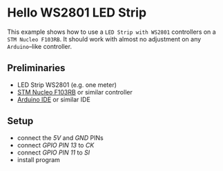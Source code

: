 # Hello WS2801 LED Strip

This example shows how to use a `LED Strip with WS2801` controllers on a `STM Nucleo F103RB`.
It should work with almost no adjustment on any `Arduino`–like controller.

## Preliminaries

* LED Strip WS2801 (e.g. one meter)
* [STM Nucleo F103RB](http://www.st.com/en/evaluation-tools/nucleo-f103rb.html) or similar controller
* [Arduino IDE](https://www.arduino.cc/) or similar IDE

## Setup

* connect the *5V* and *GND* PINs
* connect *GPIO PIN 13* to *CK*
* connect *GPIO PIN 11* to *SI*
* install program 
